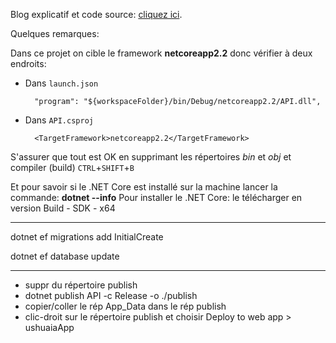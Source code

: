 Blog explicatif et code source: [cliquez ici](http://www.codingflow.net/building-your-first-web-api-with-asp-net-core-and-visual-studio-code/).

Quelques remarques:

Dans ce projet on cible le framework **netcoreapp2.2** donc vérifier à deux endroits:

* Dans `launch.json` 

        "program": "${workspaceFolder}/bin/Debug/netcoreapp2.2/API.dll",
     
* Dans `API.csproj` 

        <TargetFramework>netcoreapp2.2</TargetFramework>

S'assurer que tout est OK en supprimant les répertoires _bin_ et _obj_ et compiler (build) `CTRL`+`SHIFT`+`B` 

Et pour savoir si le .NET Core est installé sur la machine lancer la commande: **dotnet --info**
Pour installer le .NET Core: le télécharger en version Build - SDK - x64

------

dotnet ef migrations add InitialCreate

dotnet ef database update

-------

- suppr du répertoire publish
- dotnet publish API -c Release -o ./publish
- copier/coller le rép App_Data dans le rép publish
- clic-droit sur le répertoire publish et choisir Deploy to web app > ushuaiaApp

